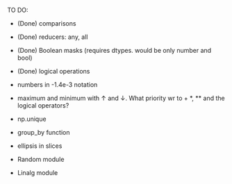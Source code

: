 


TO DO:

- (Done) comparisons
- (Done) reducers: any, all
- (Done) Boolean masks (requires dtypes. would be only number and bool)
- (Done) logical operations
- numbers in -1.4e-3 notation
- maximum and minimum with ↑ and ↓. What priority wr to + *, ** and the logical operators?
- np.unique
- group_by function
- ellipsis in slices


- Random module
- Linalg module



